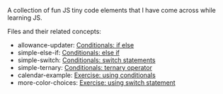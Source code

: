 A collection of fun JS tiny code elements that I have come across while learning JS.

Files and their related concepts:
- allowance-updater: [Conditionals: if else](https://developer.mozilla.org/en-US/docs/Learn/JavaScript/Building_blocks/conditionals#a_real_example)
- simple-else-if: [Conditionals: else if](https://developer.mozilla.org/en-US/docs/Learn/JavaScript/Building_blocks/conditionals#else_if)
- simple-switch: [Conditionals: switch statements](https://developer.mozilla.org/en-US/docs/Learn/JavaScript/Building_blocks/conditionals#a_switch_example)
- simple-ternary: [Conditionals: ternary operator](https://developer.mozilla.org/en-US/docs/Learn/JavaScript/Building_blocks/conditionals#ternary_operator_example)
- calendar-example: [Exercise: using conditionals](https://developer.mozilla.org/en-US/docs/Learn/JavaScript/Building_blocks/conditionals#active_learning_a_simple_calendar)
- more-color-choices: [Exercise: using switch statement](https://developer.mozilla.org/en-US/docs/Learn/JavaScript/Building_blocks/conditionals#active_learning_more_color_choices)